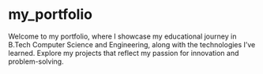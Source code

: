 # my_portfolio
Welcome to my portfolio, where I showcase my educational journey in B.Tech Computer Science and Engineering, along with the technologies I’ve learned. Explore my projects that reflect my passion for innovation and problem-solving.
